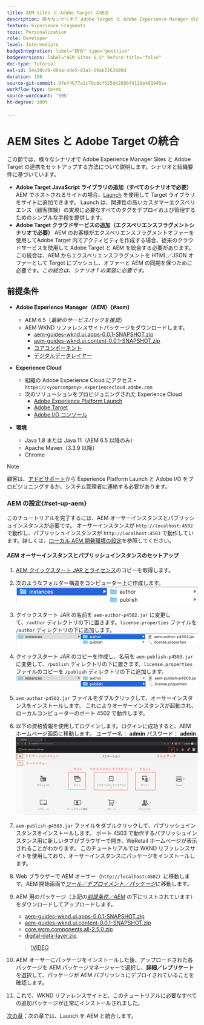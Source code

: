 ```yaml
---
title: AEM Sites と Adobe Target の統合
description: 様々なシナリオで Adobe Target と Adobe Experience Manager の連携をセットアップする方法を説明する記事です。
feature: Experience Fragments
topic: Personalization
role: Developer
level: Intermediate
badgeIntegration: label="統合" type="positive"
badgeVersions: label="AEM Sites 6.5" before-title="false"
doc-type: Tutorial
exl-id: 54a30cd9-d94a-4de5-82a1-69ab2263980d
duration: 156
source-git-commit: 9fef4b77a2c70c8cf525d42686f4120e481945ee
workflow-type: tm+mt
source-wordcount: '595'
ht-degree: 100%

---
```


# AEM Sites と Adobe Target の統合

この節では、様々なシナリオで Adobe Experience Manager Sites と Adobe Target の連携をセットアップする方法について説明します。シナリオと組織要件に基づいています。

* **Adobe Target JavaScript ライブラリの追加（すべてのシナリオで必要）**
AEM でホストされるサイトの場合、[Launch](https://experienceleague.adobe.com/docs/experience-platform/tags/home.html?lang=ja) を使用して Target ライブラリをサイトに追加できます。 Launch は、関連性の高いカスタマーエクスペリエンス（顧客体験）の実現に必要なすべてのタグをデプロイおよび管理するためのシンプルな手段を提供します。
* **Adobe Target クラウドサービスの追加（エクスペリエンスフラグメントシナリオで必要）**
AEM のお客様がエクスペリエンスフラグメントオファーを使用してAdobe Target 内でアクティビティを作成する場合、従来のクラウドサービスを使用して Adobe Target と AEM を統合する必要があります。この統合は、AEM からエクスペリエンスフラグメントを HTML／JSON オファーとして Target にプッシュし、オファーと AEM の同期を保つために必要です。*この統合は、シナリオ 1 の実装に必要です。*

## 前提条件

* **Adobe Experience Manager（AEM）{#aem}**
   * AEM 6.5（*最新のサービスパックを推奨*）
   * AEM WKND リファレンスサイトパッケージをダウンロードします。
      * [aem-guides-wknd.ui.apps-0.0.1-SNAPSHOT.zip](https://github.com/adobe/aem-guides-wknd/releases/download/archetype-18.1/aem-guides-wknd.ui.apps-0.0.1-SNAPSHOT.zip)
      * [aem-guides-wknd.ui.content-0.0.1-SNAPSHOT.zip](https://github.com/adobe/aem-guides-wknd/releases/download/archetype-18.1/aem-guides-wknd.ui.content-0.0.1-SNAPSHOT.zip)
      * [コアコンポーネント](https://github.com/adobe/aem-core-wcm-components/releases/download/core.wcm.components.reactor-2.5.0/core.wcm.components.all-2.5.0.zip)
      * [デジタルデータレイヤー](assets/implementation/digital-data-layer.zip)

* **Experience Cloud**
   * 組織の Adobe Experience Cloud にアクセス - `https://<yourcompany>.experiencecloud.adobe.com`
   * 次のソリューションをプロビジョニングされた Experience Cloud
      * [Adobe Experience Platform Launch](https://experiencecloud.adobe.com)
      * [Adobe Target](https://experiencecloud.adobe.com)
      * [Adobe I/O コンソール](https://console.adobe.io)

* **環境**
   * Java 1.8 または Java 11（AEM 6.5 以降のみ）
   * Apache Maven（3.3.9 以降）
   * Chrome

>[!NOTE]
>
> 顧客は、[アドビサポート](https://helpx.adobe.com/jp/contact/enterprise-support.ec.html)から Experience Platform Launch と Adobe I/O をプロビジョニングするか、システム管理者に連絡する必要があります。

### AEM の設定{#set-up-aem}

このチュートリアルを完了するには、AEM オーサーインスタンスとパブリッシュインスタンスが必要です。 オーサーインスタンスが `http://localhost:4502` で動作し、パブリッシュインスタンスが `http://localhost:4503` で動作しています。詳しくは、[ローカル AEM 開発環境の設定](https://experienceleague.adobe.com/docs/experience-manager-learn/foundation/development/set-up-a-local-aem-development-environment.html?lang=ja)を参照してください。

#### AEM オーサーインスタンスとパブリッシュインスタンスのセットアップ

1. [AEM クイックスタート JAR とライセンス](https://helpx.adobe.com/jp/experience-manager/6-5/sites/deploying/using/deploy.html#GettingtheSoftware)のコピーを取得します。
2. 次のようなフォルダー構造をコンピューター上に作成します。
   ![フォルダー構造](assets/implementation/aem-setup-1.png)
3. クイックスタート JAR の名前を `aem-author-p4502.jar` に変更して、`/author` ディレクトリの下に置きます。`license.properties` ファイルを `/author` ディレクトリの下に追加します。
   ![AEM オーサーインスタンス](assets/implementation/aem-setup-author.png)
4. クイックスタート JAR のコピーを作成し、名前を `aem-publish-p4503.jar` に変更して、`/publish` ディレクトリの下に置きます。`license.properties` ファイルのコピーを `/publish` ディレクトリの下に追加します。
   ![AEM パブリッシュインスタンス](assets/implementation/aem-setup-publish.png)
5. `aem-author-p4502.jar` ファイルをダブルクリックして、オーサーインスタンスをインストールします。 これによりオーサーインスタンスが起動され、ローカルコンピューターのポート 4502 で動作します。
6. 以下の資格情報を使用してログインします。ログインに成功すると、AEM ホームページ画面に移動します。
ユーザー名： **admin**
パスワード： **admin**
   ![AEM パブリッシュインスタンス](assets/implementation/aem-author-home-page.png)
7. `aem-publish-p4503.jar` ファイルをダブルクリックして、パブリッシュインスタンスをインストールします。 ポート 4503 で動作するパブリッシュインスタンス用に新しいタブがブラウザーで開き、WeRetail ホームページが表示されることがわかります。 このチュートリアルでは WKND リファレンスサイトを使用しており、オーサーインスタンスにパッケージをインストールします。
8. Web ブラウザーで AEM オーサー（`http://localhost:4502`）に移動します。AEM 開始画面で&#x200B;*[ツール／デプロイメント／パッケージ](http://localhost:4502/crx/packmgr/index.jsp)*&#x200B;に移動します。
9. AEM 用のパッケージ（上記の&#x200B;*[前提条件／AEM](#aem)* の下にリストされています）をダウンロードしてアップロードします。
   * [aem-guides-wknd.ui.apps-0.0.1-SNAPSHOT.zip](https://github.com/adobe/aem-guides-wknd/releases/download/archetype-18.1/aem-guides-wknd.ui.apps-0.0.1-SNAPSHOT.zip)
   * [aem-guides-wknd.ui.content-0.0.1-SNAPSHOT.zip](https://github.com/adobe/aem-guides-wknd/releases/download/archetype-18.1/aem-guides-wknd.ui.content-0.0.1-SNAPSHOT.zip)
   * [core.wcm.components.all-2.5.0.zip](https://github.com/adobe/aem-core-wcm-components/releases/download/core.wcm.components.reactor-2.5.0/core.wcm.components.all-2.5.0.zip)
   * [digital-data-layer.zip](assets/implementation/digital-data-layer.zip)

   >[!VIDEO](https://video.tv.adobe.com/v/28377?quality=12&learn=on)
10. AEM オーサーにパッケージをインストールした後、アップロードされた各パッケージを AEM パッケージマネージャーで選択し、**詳細／レプリケート**&#x200B;を選択して、パッケージが AEM パブリッシュにデプロイされていることを確認します。 
11. これで、WKND リファレンスサイトと、このチュートリアルに必要なすべての追加パッケージが正常にインストールされました。

[次の章](./using-launch-adobe-io.md)：次の章では、Launch を AEM と統合します。
